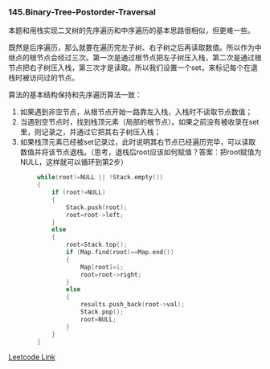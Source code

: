 ### 145.Binary-Tree-Postorder-Traversal

本题和用栈实现二叉树的先序遍历和中序遍历的基本思路很相似，但更难一些。

既然是后序遍历，那么就要在遍历完左子树、右子树之后再读取数值。所以作为中继点的根节点会经过三次。第一次是通过根节点把左子树压入栈，第二次是通过根节点把右子树压入栈，第三次才是读取。所以我们设置一个set，来标记每个在退栈时被访问过的节点。

算法的基本结构保持和先序遍历算法一致：
1. 如果遇到非空节点，从根节点开始一路靠左入栈，入栈时不读取节点数值；
2. 当遇到空节点时，找到栈顶元素（局部的根节点）。如果之前没有被收录在set里，则记录之，并通过它把其右子树压入栈；
3. 如果栈顶元素已经被set记录过，此时说明其右节点已经遍历完毕，可以读取数值并将该节点退栈。（思考，退栈后root应该如何赋值？答案：把root赋值为NULL，这样就可以循环到第2步）
```cpp
        while(root!=NULL || !Stack.empty())
        {
            if (root!=NULL)
            {
                Stack.push(root);
                root=root->left;
            }
            else
            {
                root=Stack.top();
                if (Map.find(root)==Map.end())
                {
                    Map[root]=1;
                    root=root->right;
                }
                else
                {
                    results.push_back(root->val);
                    Stack.pop();
                    root=NULL;
                }
            }
        }
```        


[Leetcode Link](https://leetcode.com/problems/binary-tree-postorder-traversal)
